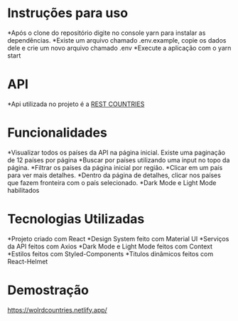 # Instruções para uso


*Após o clone do repositório digite no console yarn para instalar as dependências.
*Existe um arquivo chamado .env.example, copie os dados dele e crie um novo arquivo chamado .env
*Execute a aplicação com o yarn start


# API

*Api utilizada no projeto é a <a href=“https://restcountries.eu/“>REST COUNTRIES</a>


# Funcionalidades

*Visualizar todos os países da API na página inicial. Existe uma paginação de 12 países por página
*Buscar por países utilizando uma input no topo da página.
*Filtrar os países da página inicial por região.
*Clicar em um país para ver mais detalhes.
*Dentro da página de detalhes, clicar nos países que fazem fronteira com o país selecionado.
*Dark Mode e Light Mode habilitados

# Tecnologias Utilizadas

*Projeto criado com React
*Design System feito com Material UI
*Serviços da API feitos com Axios
*Dark Mode e Light Mode feitos com Context
*Estilos feitos com Styled-Components
*Titulos dinâmicos feitos com React-Helmet

# Demostração
https://wolrdcountries.netlify.app/
